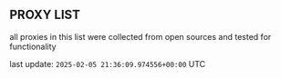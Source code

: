 ## PROXY LIST

all proxies in this list were collected from open sources and tested for functionality

last update: `2025-02-05 21:36:09.974556+00:00` UTC